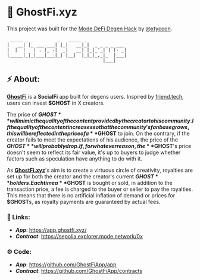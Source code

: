 # 👻 GhostFi.xyz

This project was built for the [Mode DeFi Degen Hack](https://www.mode.network/hackathon) by [@xtycoon](https://github.com/xtycoonfi).

```
 _____ _           _   _____ _               
|   __| |_ ___ ___| |_|   __|_|  _ _ _ _ ___ 
|  |  |   | . |_ -|  _|   __| |_|_'_| | |- _|
|_____|_|_|___|___|_| |__|  |_|_|_,_|_  |___|
                                    |___|     
```
## ⚡️ About:

**[GhostFi](https://app.ghostfi.xyz/)** is a **SocialFi** app built for degens users. Inspired by [friend.tech](https://www.friend.tech/), users can invest **$GHOST** in X creators. 

The price of **$GHOST** will mimic the quality of the content provided by the creator to his community. If the quality of the content increases so that the community's fan base grows, this will be reflected in the price of a **$GHOST** to join. On the contrary, if the creator fails to meet the expectations of his audience, the price of the **$GHOST** will probably drop. If, for whatever reason, the **$GHOST**'s price doesn't seem to reflect its fair value, it's up to buyers to judge whether factors such as speculation have anything to do with it.

As **[GhostFi.xyz](https://app.ghostfi.xyz/)**'s aim is to create a virtuous circle of creativity, royalties are set up for both the creator and the creator's current **$GHOST** holders. Each time a **$GHOST** is bought or sold, in addition to the transaction price, a fee is charged to the buyer or seller to pay the royalties. This means that there is no artificial inflation of demand or prices for **$GHOST**s, as royalty payments are guaranteed by actual fees.

### 🔗 Links:

- ***App***: https://app.ghostfi.xyz/
- ***Contract***: https://sepolia.explorer.mode.network/0x

### ⚙️ Code:

- ***App***: https://github.com/GhostFiApp/app
- ***Contract***: https://github.com/GhostFiApp/contracts
